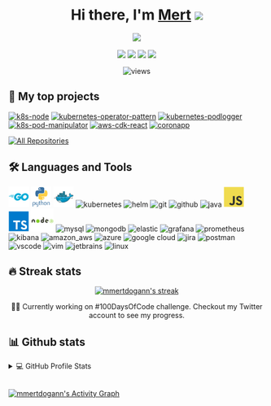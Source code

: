 <div align="center">
   <h1>Hi there, I'm <a href="https://mertdogan.netlify.app/">Mert</a> <img src="https://media.giphy.com/media/hvRJCLFzcasrR4ia7z/giphy.gif" width="25px"> </h1>
</div>

<p align="center">
  <a href="https://github.com/DenverCoder1/readme-typing-svg"><img src="https://readme-typing-svg.herokuapp.com/?lines=Software%20|%20DevOps%20%20Engineer;2%2B%20years%20of%20coding%20experience;Always%20learning%20new%20things&font=Fira%20Code&center=true&width=440&height=45&color=f75c7e&vCenter=true&size=22"></a>
</p>

<p align="center">
<a href = "https://www.linkedin.com/in/mmertdogann/"><img src="https://img.icons8.com/fluent/48/000000/linkedin.png"/></a>
<a href = "https://www.twitter.com/mmert_dogann"><img src="https://img.icons8.com/fluent/48/000000/twitter.png"/></a>
<a href = "https://instagram.com/mmertdogann"><img src="https://img.icons8.com/fluent/48/000000/instagram-new.png"/></a>
<a href = "mailto:mm3rtdoganngmail.com"><img src="https://img.icons8.com/color/48/000000/gmail.png"/></a>
</p>

<p align="center">
    <img alt="views" title="GitHub profile views" src="https://profile-counter.glitch.me/{mmertdogann}/count.svg"/>

</p>

## 📘 My top projects

<p align="left">
  <a href="https://github.com/mmertdogann/k8s-node"><img width="282" src="https://denvercoder1-github-readme-stats.vercel.app/api/pin/?username=mmertdogann&repo=k8s-node&theme=react&bg_color=1F222E&title_color=F85D7F&icon_color=F8D866&hide_border=true&show_icons=false" alt="k8s-node"></a>
  <a href="https://github.com/mmertdogann/kubernetes-operator-pattern"><img width="282" src="https://denvercoder1-github-readme-stats.vercel.app/api/pin/?username=mmertdogann&repo=kubernetes-operator-pattern&theme=react&bg_color=1F222E&title_color=F85D7F&icon_color=F8D866&hide_border=true&show_icons=false" alt="kubernetes-operator-pattern"></a>
  <a href="https://github.com/mmertdogann/kubernetes-podlogger"><img width="282" src="https://denvercoder1-github-readme-stats.vercel.app/api/pin/?username=mmertdogann&repo=kubernetes-podlogger&theme=react&bg_color=1F222E&title_color=F85D7F&icon_color=F8D866&hide_border=true&show_icons=false" alt="kubernetes-podlogger"></a>
  <a href="https://github.com/mmertdogann/k8s-pod-manipulator"><img width="282" src="https://denvercoder1-github-readme-stats.vercel.app/api/pin/?username=mmertdogann&repo=k8s-pod-manipulator&hide_border=true&bg_color=1F222E&title_color=F85D7F&icon_color=F8D866&theme=react&show_icons=false" alt="k8s-pod-manipulator"></a>
  <a href="https://github.com/mmertdogann/aws-cdk-react"><img width="282" src="https://denvercoder1-github-readme-stats.vercel.app/api/pin/?username=mmertdogann&repo=aws-cdk-react&theme=react&bg_color=1F222E&title_color=F85D7F&icon_color=F8D866&hide_border=true&show_icons=false" alt="aws-cdk-react"></a>
  <a href="https://github.com/mmertdogann/coronapp"><img width="282" src="https://denvercoder1-github-readme-stats.vercel.app/api/pin?username=mmertdogann&repo=coronapp&theme=react&bg_color=1F222E&title_color=F85D7F&icon_color=F8D866&hide_border=true&show_icons=false" alt="coronapp"></a>
</p>

<p align="left">
  <a href="https://github.com/mmertdogann?tab=repositories"><img alt="All Repositories" title="All Repositories" src="https://custom-icon-badges.herokuapp.com/badge/-All%20Repos-2962FF?style=for-the-badge&logoColor=white&logo=repo"/></a>
</p>

## 🛠️ Languages and Tools

<p align="left">
    <img src="https://raw.githubusercontent.com/devicons/devicon/master/icons/go/go-original-wordmark.svg" alt="golang" width="40" height="40"/>
    <img src="https://raw.githubusercontent.com/devicons/devicon/master/icons/python/python-original-wordmark.svg" alt="python" width="40" height="40"/>
    <img src="https://raw.githubusercontent.com/devicons/devicon/master/icons/docker/docker-original.svg" alt="docker" width="40" height="40"/>
    <img src="https://www.vectorlogo.zone/logos/kubernetes/kubernetes-icon.svg" alt="kubernetes" width="40" height="40"/>
    <img src="https://www.vectorlogo.zone/logos/helmsh/helmsh-icon.svg" alt="helm" width="40" height="40"/>
    <img src="https://www.vectorlogo.zone/logos/git-scm/git-scm-icon.svg" alt="git" width="40" height="40"/>
    <img src="https://www.vectorlogo.zone/logos/github/github-icon.svg" alt="github" width="40" height="40"/>
    <img src="https://www.vectorlogo.zone/logos/java/java-icon.svg" alt="java" width="40" height="40"/>
    <img src="https://raw.githubusercontent.com/devicons/devicon/master/icons/javascript/javascript-original.svg" alt="javascript" width="40" height="40"/>
    <img src="https://raw.githubusercontent.com/devicons/devicon/master/icons/typescript/typescript-original.svg" alt="typescript" width="40" height="40"/>
    <img src="https://raw.githubusercontent.com/devicons/devicon/master/icons/nodejs/nodejs-original-wordmark.svg" alt="nodejs" width="45" height="45"/>
    <img src="https://www.vectorlogo.zone/logos/mysql/mysql-icon.svg" alt="mysql" width="40" height="40"/>
    <img src="https://www.vectorlogo.zone/logos/mongodb/mongodb-icon.svg" alt="mongodb" width="40" height="40"/>
    <img src="https://www.vectorlogo.zone/logos/elastic/elastic-icon.svg" alt="elastic" width="40" height="40"/>
    <img src="https://www.vectorlogo.zone/logos/grafana/grafana-icon.svg" alt="grafana" width="40" height="40"/>
    <img src="https://www.vectorlogo.zone/logos/prometheusio/prometheusio-icon.svg" alt="prometheus" width="40" height="40"/>
    <img src="https://www.vectorlogo.zone/logos/elasticco_kibana/elasticco_kibana-icon.svg" alt="kibana" width="40" height="40"/>
    <img src="https://www.vectorlogo.zone/logos/amazon_aws/amazon_aws-icon.svg" alt="amazon_aws" width="40" height="40"/>
    <img src="https://www.vectorlogo.zone/logos/microsoft_azure/microsoft_azure-icon.svg" alt="azure" width="40" height="40"/>
    <img src="https://www.vectorlogo.zone/logos/google_cloud/google_cloud-icon.svg" alt="google cloud" width="40" height="40"/>
    <img src="https://www.vectorlogo.zone/logos/atlassian_jira/atlassian_jira-icon.svg" alt="jira" width="40" height="40"/>
    <img src="https://www.vectorlogo.zone/logos/getpostman/getpostman-icon.svg" alt="postman" width="40" height="40"/>
    <img src="https://www.vectorlogo.zone/logos/visualstudio_code/visualstudio_code-icon.svg" alt="vscode" width="40" height="40"/>
    <img src="https://www.vectorlogo.zone/logos/vim/vim-icon.svg" alt="vim" width="40" height="40"/>
    <img src="https://www.vectorlogo.zone/logos/jetbrains/jetbrains-icon.svg" alt="jetbrains" width="40" height="40"/>
    <img src="https://www.vectorlogo.zone/logos/linux/linux-icon.svg" alt="linux" width="40" height="40"/>
</p>


## 🔥 Streak stats

<p align="center">
  <a href="https://github.com/DenverCoder1/github-readme-streak-stats">
    <img title="🔥 Get streak stats for your profile at git.io/streak-stats" alt="mmertdogann's streak" src="https://github-readme-streak-stats.herokuapp.com/?user=mmertdogann&theme=monokai-metallian&hide_border=true"/>
  </a>
  <p align="center">👨‍💻 Currently working on #100DaysOfCode challenge. Checkout my Twitter account to see my progress.</p>
</p>

## 📊 Github stats

<details> 
  <summary>💻 GitHub Profile Stats</summary>
  <br/>
    <a href="https://github.com/anuraghazra/github-readme-stats"><img alt="DenverCoder1's Github Stats" src="https://denvercoder1-github-readme-stats.vercel.app/api/?username=mmertdogann&show_icons=true&count_private=true&theme=react&hide_border=true&bg_color=1F222E&title_color=F85D7F&icon_color=F8D866" height="192px"/></a>
  <a href="https://github.com/anuraghazra/github-readme-stats"><img alt="DenverCoder1's Top Languages" src="https://github-readme-stats.vercel.app/api/top-langs/?username=mmertdogann&langs_count=8&layout=compact&theme=react&hide_border=true&bg_color=1F222E&title_color=F85D7F&icon_color=F8D866&hide=Jupyter%20Notebook" height="192px"/></a>
  <br/>
  <b>Note:</b> Top languages is only a metric of the languages my public code consists of and doesn't reflect experience or skill level.
</details>
<br/>

<a href="https://github.com/ashutosh00710/github-readme-activity-graph"><img alt="mmertdogann's Activity Graph" src="https://activity-graph.herokuapp.com/graph?username=mmertdogann&bg_color=1F222E&color=F8D866&line=F85D7F&point=FFFFFF&hide_border=true" /></a>
